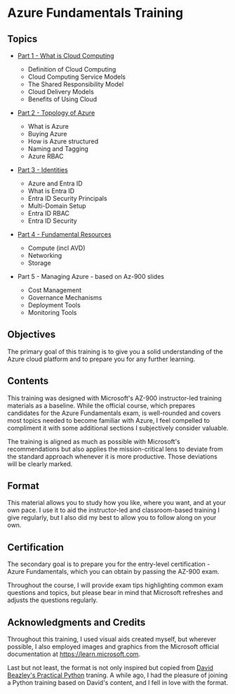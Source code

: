 # Azure Fundamentals Training

## Topics

- [Part 1 - What is Cloud Computing](Content/Part1-CloudComputing.md)
    - Definition of Cloud Computing
    - Cloud Computing Service Models
    - The Shared Responsibility Model 
    - Cloud Delivery Models
    - Benefits of Using Cloud

- [Part 2 - Topology of Azure](Content/Part2-TopologyofAzure.md)
    - What is Azure
    - Buying Azure
    - How is Azure structured
    - Naming and Tagging
    - Azure RBAC

- [Part 3 - Identities](Content/Part3-Identities.md)
    - Azure and Entra ID
    - What is Entra ID
    - Entra ID Security Principals
    - Multi-Domain Setup
    - Entra ID RBAC
    - Entra ID Security

- [Part 4 - Fundamental Resources](Content/Part4-Resources.md)
    - Compute (incl AVD)
    - Networking
    - Storage


- Part 5 - Managing Azure - based on Az-900 slides
    - Cost Management
    - Governance Mechanisms
    - Deployment Tools
    - Monitoring Tools

## Objectives

The primary goal of this training is to give you a solid understanding of the Azure cloud platform and to prepare you for any further learning. 

## Contents

This training was designed with Microsoft's AZ-900 instructor-led training materials as a baseline. While the official course, which prepares candidates for the Azure Fundamentals exam, is well-rounded and covers most topics needed to become familiar with Azure, I feel compelled to compliment it with some additional sections I subjectively consider valuable.

The training is aligned as much as possible with Microsoft's recommendations but also applies the mission-critical lens to deviate from the standard approach whenever it is more productive. Those deviations will be clearly marked. 

## Format

This material allows you to study how you like, where you want, and at your own pace. I use it to aid the instructor-led and classroom-based training I give regularly, but I also did my best to allow you to follow along on your own. 

## Certification

The secondary goal is to prepare you for the entry-level certification - Azure Fundamentals, which you can obtain by passing the AZ-900 exam. 

Throughout the course, I will provide exam tips highlighting common exam questions and topics, but please bear in mind that Microsoft refreshes and adjusts the questions regularly.

## Acknowledgments and Credits

Throughout this training, I used visual aids created myself, but wherever possible, I also employed images and graphics from the Microsoft official documentation at https://learn.microsoft.com.

Last but not least, the format is not only inspired but copied from [David Beazley's Practical Python](https://dabeaz-course.github.io/practical-python/) traning. A while ago, I had the pleasure of joining a Python training based on David's content, and I fell in love with the format. 
